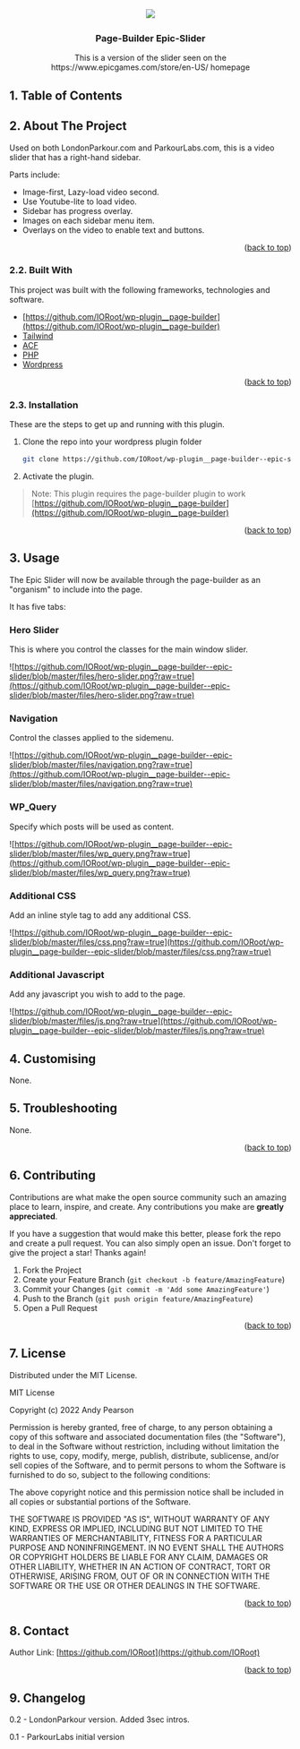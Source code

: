 
<div id="top"></div>

<div align="center">

<img src="https://svg-rewriter.sachinraja.workers.dev/?url=https%3A%2F%2Fcdn.jsdelivr.net%2Fnpm%2F%40mdi%2Fsvg%406.7.96%2Fsvg%2Fanimation-play-outline.svg&fill=%239A3412&width=200px&height=200px" style="width:200px;"/>

<h3 align="center">Page-Builder Epic-Slider</h3>

<p align="center">
    This is a version of the slider seen on the https://www.epicgames.com/store/en-US/ homepage
</p>    
</div>

##  1. <a name='TableofContents'></a>Table of Contents



##  2. <a name='AboutTheProject'></a>About The Project

Used on both LondonParkour.com and ParkourLabs.com, this is a video slider that has a right-hand sidebar.

Parts include:

- Image-first, Lazy-load video second.
- Use Youtube-lite to load video.
- Sidebar has progress overlay.
- Images on each sidebar menu item.
- Overlays on the video to enable text and buttons.

<p align="right">(<a href="#top">back to top</a>)</p>


###  2.2. <a name='BuiltWith'></a>Built With

This project was built with the following frameworks, technologies and software.

* [https://github.com/IORoot/wp-plugin__page-builder](https://github.com/IORoot/wp-plugin__page-builder)
* [Tailwind](https://tailwindcss.com/)
* [ACF](https://advancedcustomfields.com/)
* [PHP](https://php.net/)
* [Wordpress](https://wordpress.org/)

<p align="right">(<a href="#top">back to top</a>)</p>


###  2.3. <a name='Installation'></a>Installation


These are the steps to get up and running with this plugin.

1. Clone the repo into your wordpress plugin folder
    ```bash
    git clone https://github.com/IORoot/wp-plugin__page-builder--epic-slider ./wp-content/plugins/page-builder-epicslider
    ```
1. Activate the plugin.


> Note: This plugin requires the page-builder plugin to work [https://github.com/IORoot/wp-plugin__page-builder](https://github.com/IORoot/wp-plugin__page-builder)

<p align="right">(<a href="#top">back to top</a>)</p>

##  3. <a name='Usage'></a>Usage

The Epic Slider will now be available through the page-builder as an "organism" to include into the page.

It has five tabs:

### Hero Slider

This is where you control the classes for the main window slider. 

![https://github.com/IORoot/wp-plugin__page-builder--epic-slider/blob/master/files/hero-slider.png?raw=true](https://github.com/IORoot/wp-plugin__page-builder--epic-slider/blob/master/files/hero-slider.png?raw=true)

### Navigation

Control the classes applied to the sidemenu.

![https://github.com/IORoot/wp-plugin__page-builder--epic-slider/blob/master/files/navigation.png?raw=true](https://github.com/IORoot/wp-plugin__page-builder--epic-slider/blob/master/files/navigation.png?raw=true)

### WP_Query

Specify which posts will be used as content.

![https://github.com/IORoot/wp-plugin__page-builder--epic-slider/blob/master/files/wp_query.png?raw=true](https://github.com/IORoot/wp-plugin__page-builder--epic-slider/blob/master/files/wp_query.png?raw=true)

### Additional CSS

Add an inline style tag to add any additional CSS.

![https://github.com/IORoot/wp-plugin__page-builder--epic-slider/blob/master/files/css.png?raw=true](https://github.com/IORoot/wp-plugin__page-builder--epic-slider/blob/master/files/css.png?raw=true)


### Additional Javascript

Add any javascript you wish to add to the page.

![https://github.com/IORoot/wp-plugin__page-builder--epic-slider/blob/master/files/js.png?raw=true](https://github.com/IORoot/wp-plugin__page-builder--epic-slider/blob/master/files/js.png?raw=true)


##  4. <a name='Customising'></a>Customising

None.

##  5. <a name='Troubleshooting'></a>Troubleshooting

None.

<p align="right">(<a href="#top">back to top</a>)</p>


##  6. <a name='Contributing'></a>Contributing

Contributions are what make the open source community such an amazing place to learn, inspire, and create. Any contributions you make are **greatly appreciated**.

If you have a suggestion that would make this better, please fork the repo and create a pull request. You can also simply open an issue.
Don't forget to give the project a star! Thanks again!

1. Fork the Project
2. Create your Feature Branch (`git checkout -b feature/AmazingFeature`)
3. Commit your Changes (`git commit -m 'Add some AmazingFeature'`)
4. Push to the Branch (`git push origin feature/AmazingFeature`)
5. Open a Pull Request

<p align="right">(<a href="#top">back to top</a>)</p>



##  7. <a name='License'></a>License

Distributed under the MIT License.

MIT License

Copyright (c) 2022 Andy Pearson

Permission is hereby granted, free of charge, to any person obtaining a copy
of this software and associated documentation files (the "Software"), to deal
in the Software without restriction, including without limitation the rights
to use, copy, modify, merge, publish, distribute, sublicense, and/or sell
copies of the Software, and to permit persons to whom the Software is
furnished to do so, subject to the following conditions:

The above copyright notice and this permission notice shall be included in all
copies or substantial portions of the Software.

THE SOFTWARE IS PROVIDED "AS IS", WITHOUT WARRANTY OF ANY KIND, EXPRESS OR
IMPLIED, INCLUDING BUT NOT LIMITED TO THE WARRANTIES OF MERCHANTABILITY,
FITNESS FOR A PARTICULAR PURPOSE AND NONINFRINGEMENT. IN NO EVENT SHALL THE
AUTHORS OR COPYRIGHT HOLDERS BE LIABLE FOR ANY CLAIM, DAMAGES OR OTHER
LIABILITY, WHETHER IN AN ACTION OF CONTRACT, TORT OR OTHERWISE, ARISING FROM,
OUT OF OR IN CONNECTION WITH THE SOFTWARE OR THE USE OR OTHER DEALINGS IN THE
SOFTWARE.

<p align="right">(<a href="#top">back to top</a>)</p>



##  8. <a name='Contact'></a>Contact

Author Link: [https://github.com/IORoot](https://github.com/IORoot)

<p align="right">(<a href="#top">back to top</a>)</p>


##  9. <a name='Changelog'></a>Changelog


0.2 - LondonParkour version. Added 3sec intros.

0.1 - ParkourLabs initial version
